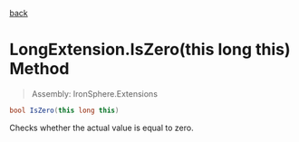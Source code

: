 ﻿

[back](/IronSphere.Extensions/types/LongExtension)

# LongExtension.IsZero(this long this) Method

> Assembly: IronSphere.Extensions

```csharp
bool IsZero(this long this)
```

Checks whether the actual value is equal to zero.

 